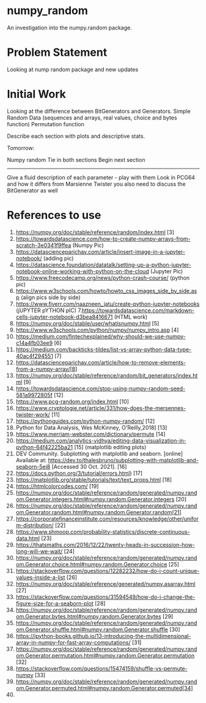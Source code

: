 # numpy_random
An investigation into the numpy.random package.


# Problem Statement

Looking at nump random package and new updates

# Initial Work

Looking at the difference between BitGenerators and Generators.
Simple Random Data (sequences and arrays, real values, choice and bytes function) 
Permutation function

Describe each section with plots and descriptive stats. 

Tomorrow:

Numpy random
Tie in both sections
Begin next section

____

Give a fluid description of each parameter - play with them
Look in PCG64 and how it differs from Marsienne Twister
you also need to discuss the BitGenerator as well 


# References to use

1.  https://numpy.org/doc/stable/reference/random/index.html [3]
2.  https://towardsdatascience.com/how-to-create-numpy-arrays-from-scratch-3e0341f9ffea (Numpy Pic)
3. https://datascienceparichay.com/article/insert-image-in-a-jupyter-notebook/ (adding pic)
4.  https://datascience.foundation/datatalk/setting-up-a-python-jupyter-notebook-online-working-with-python-on-the-cloud (Jupyter Pic)
4. https://www.freecodecamp.org/news/python-crash-course/ (python pic)
5. https://www.w3schools.com/howto/howto_css_images_side_by_side.asp (align pics side by side)
6. https://www.fiverr.com/naazneen_jatu/create-python-jupyter-notebooks (jUPYTER pYTHON pIC)
7.https://towardsdatascience.com/markdown-cells-jupyter-notebook-d3bea8416671 (HTML work)
8. https://numpy.org/doc/stable/user/whatisnumpy.html  [5]
9. https://www.w3schools.com/python/numpy/numpy_intro.asp [4]
10. https://medium.com/fintechexplained/why-should-we-use-numpy-c14a4fb03ee9 [6]
11. https://medium.com/backticks-tildes/list-vs-array-python-data-type-40ac4f294551 [7]
12. https://datascienceparichay.com/article/how-to-remove-elements-from-a-numpy-array/[8]
13. https://numpy.org/doc/stable/reference/random/bit_generators/index.html [9]
14. https://towardsdatascience.com/stop-using-numpy-random-seed-581a9972805f [12]
15. https://www.pcg-random.org/index.html [10]
16. https://www.cryptologie.net/article/331/how-does-the-mersennes-twister-work/ [11]
17. https://pythonguides.com/python-numpy-random/ [12]
18. Python for Data Analysis, Wes McKinney, O'Reilly,2018] [13]
19. https://www.merriam-webster.com/dictionary/permute [14]
20. https://medium.com/analytics-vidhya/editing-data-visualization-in-python-64f42225ba21 [15]  (matplotlib editing plots)
21. DEV Community. Subplotting with matplotlib and seaborn. [online] Available at: https://dev.to/thalesbruno/subplotting-with-matplotlib-and-seaborn-5ei8 [Accessed 30 Oct. 2021]. [16]
22. https://docs.python.org/3/tutorial/errors.html) [17]
23.  https://matplotlib.org/stable/tutorials/text/text_props.html [18]
24.  https://htmlcolorcodes.com/ [19]
25.  https://numpy.org/doc/stable/reference/random/generated/numpy.random.Generator.integers.html#numpy.random.Generator.integers [20]
26.  https://numpy.org/doc/stable/reference/random/generated/numpy.random.Generator.random.html#numpy.random.Generator.random[21]
27.  https://corporatefinanceinstitute.com/resources/knowledge/other/uniform-distribution/ [22]
28.  https://www.shmoop.com/probability-statistics/discrete-continuous-data.html [23]
29.  https://thatsmaths.com/2016/12/22/twenty-heads-in-succession-how-long-will-we-wait/ [24]
30.  https://numpy.org/doc/stable/reference/random/generated/numpy.random.Generator.choice.html#numpy.random.Generator.choice [25]
31.  https://stackoverflow.com/questions/12282232/how-do-i-count-unique-values-inside-a-list [26]
32.  https://numpy.org/doc/stable/reference/generated/numpy.asarray.html [27]
33.  https://stackoverflow.com/questions/31594549/how-do-i-change-the-figure-size-for-a-seaborn-plot [28]
34.   https://numpy.org/doc/stable/reference/random/generated/numpy.random.Generator.bytes.html#numpy.random.Generator.bytes [29]
35. https://numpy.org/doc/stable/reference/random/generated/numpy.random.Generator.shuffle.html#numpy.random.Generator.shuffle   [30]
36. https://ipython-books.github.io/13-introducing-the-multidimensional-array-in-numpy-for-fast-array-computations/ [31]
37. https://numpy.org/doc/stable/reference/random/generated/numpy.random.Generator.permutation.html#numpy.random.Generator.permutation [32]
38. https://stackoverflow.com/questions/15474159/shuffle-vs-permute-numpy [33]
39. https://numpy.org/doc/stable/reference/random/generated/numpy.random.Generator.permuted.html#numpy.random.Generator.permuted[34]
40. 